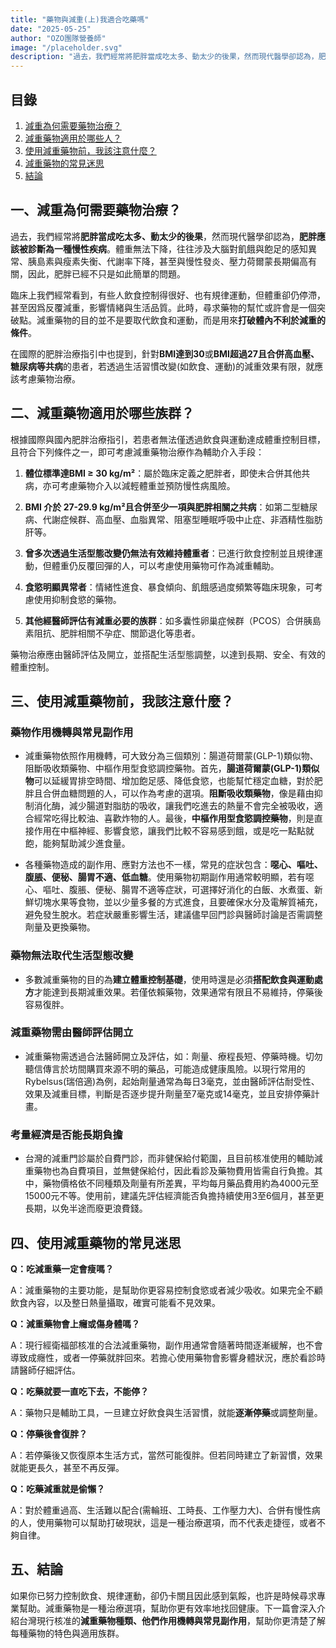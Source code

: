 ```yaml
---
title: "藥物與減重(上)我適合吃藥嗎"
date: "2025-05-25"
author: "OZO團隊營養師"
image: "/placeholder.svg"
description: "過去，我們經常將肥胖當成吃太多、動太少的後果，然而現代醫學卻認為，肥胖應該被診斷為一種慢性疾病。體重無法下降，往往涉及大腦對飢餓與飽足的感知異常、胰島素與瘦素失衡、代謝率下降，甚至與慢性發炎、壓力荷爾蒙長期偏高有關。"
---
```


## 目錄

1. [減重為何需要藥物治療？](#一減重為何需要藥物治療)
2. [減重藥物適用於哪些人？](#二減重藥物適用於哪些族群)
3. [使用減重藥物前，我該注意什麼？](#三使用減重藥物前我該注意什麼)
4. [減重藥物的常見迷思](#四使用減重藥物的常見迷思)
5. [結論](#五結論)

## 一、減重為何需要藥物治療？

過去，我們經常將**肥胖當成吃太多、動太少的後果**，然而現代醫學卻認為，**肥胖應該被診斷為一種慢性疾病**。體重無法下降，往往涉及大腦對飢餓與飽足的感知異常、胰島素與瘦素失衡、代謝率下降，甚至與慢性發炎、壓力荷爾蒙長期偏高有關，因此，肥胖已經不只是如此簡單的問題。

臨床上我們經常看到，有些人飲食控制得很好、也有規律運動，但體重卻仍停滯，甚至因爲反覆減重，影響情緒與生活品質。此時，尋求藥物的幫忙或許會是一個突破點。減重藥物的目的並不是要取代飲食和運動，而是用來**打破體內不利於減重的條件**。

在國際的肥胖治療指引中也提到，針對**BMI達到30**或**BMI超過27且合併高血壓、糖尿病等共病**的患者，若透過生活習慣改變(如飲食、運動)的減重效果有限，就應該考慮藥物治療。

## 二、減重藥物適用於哪些族群？

根據國際與國內肥胖治療指引，若患者無法僅透過飲食與運動達成體重控制目標，且符合下列條件之一，即可考慮減重藥物治療作為輔助介入手段：

1. **體位標準達BMI ≥ 30 kg/m²**：屬於臨床定義之肥胖者，即使未合併其他共病，亦可考慮藥物介入以減輕體重並預防慢性病風險。

2. **BMI 介於 27-29.9 kg/m²且合併至少一項與肥胖相關之共病**：如第二型糖尿病、代謝症候群、高血壓、血脂異常、阻塞型睡眠呼吸中止症、非酒精性脂肪肝等。

3. **曾多次透過生活型態改變仍無法有效維持體重者**：已進行飲食控制並且規律運動，但體重仍反覆回彈的人，可以考慮使用藥物可作為減重輔助。

4. **食慾明顯異常者**：情緒性進食、暴食傾向、飢餓感過度頻繁等臨床現象，可考慮使用抑制食慾的藥物。

5. **其他經醫師評估有減重必要的族群**：如多囊性卵巢症候群（PCOS）合併胰島素阻抗、肥胖相關不孕症、關節退化等患者。

藥物治療應由醫師評估及開立，並搭配生活型態調整，以達到長期、安全、有效的體重控制。

## 三、使用減重藥物前，我該注意什麼？

### 藥物作用機轉與常見副作用

- 減重藥物依照作用機轉，可大致分為三個類別：腸道荷爾蒙(GLP-1)類似物、阻斷吸收類藥物、中樞作用型食慾調控藥物。首先，**腸道荷爾蒙(GLP-1)類似物**可以延緩胃排空時間、增加飽足感、降低食慾，也能幫忙穩定血糖，對於肥胖且合併血糖問題的人，可以作為考慮的選項。**阻斷吸收類藥物**，像是藉由抑制消化酶，減少腸道對脂肪的吸收，讓我們吃進去的熱量不會完全被吸收，適合經常吃得比較油、喜歡炸物的人。最後，**中樞作用型食慾調控藥物**，則是直接作用在中樞神經、影響食慾，讓我們比較不容易感到餓，或是吃一點點就飽，能夠幫助減少進食量。

- 各種藥物造成的副作用、應對方法也不一樣，常見的症狀包含：**噁心、嘔吐、腹脹、便秘、腸胃不適、低血糖**。使用藥物初期副作用通常較明顯，若有噁心、嘔吐、腹脹、便秘、腸胃不適等症狀，可選擇好消化的白飯、水煮蛋、新鮮切塊水果等食物，並以少量多餐的方式進食，且要確保水分及電解質補充，避免發生脫水。若症狀嚴重影響生活，建議儘早回門診與醫師討論是否需調整劑量及更換藥物。

### 藥物無法取代生活型態改變

- 多數減重藥物的目的為**建立體重控制基礎**，使用時還是必須**搭配飲食與運動處方**才能達到長期減重效果。若僅依賴藥物，效果通常有限且不易維持，停藥後容易復胖。

### 減重藥物需由醫師評估開立

- 減重藥物需透過合法醫師開立及評估，如：劑量、療程長短、停藥時機。切勿聽信傳言於坊間購買來源不明的藥品，可能造成健康風險。以現行常用的Rybelsus(瑞倍適)為例，起始劑量通常為每日3毫克，並由醫師評估耐受性、效果及減重目標，判斷是否逐步提升劑量至7毫克或14毫克，並且安排停藥計畫。

### 考量經濟是否能長期負擔

- 台灣的減重門診屬於自費門診，而非健保給付範圍，且目前核准使用的輔助減重藥物也為自費項目，並無健保給付，因此看診及藥物費用皆需自行負擔。其中，藥物價格依不同種類及劑量有所差異，平均每月藥品費用約為4000元至15000元不等。使用前，建議先評估經濟能否負擔持續使用3至6個月，甚至更長期，以免半途而廢更浪費錢。

## 四、使用減重藥物的常見迷思

**Q：吃減重藥一定會瘦嗎？**

A：減重藥物的主要功能，是幫助你更容易控制食慾或者減少吸收。如果完全不顧飲食內容，以及整日熱量攝取，確實可能看不見效果。

**Q：減重藥物會上癮或傷身體嗎？**

A：現行經衛福部核准的合法減重藥物，副作用通常會隨著時間逐漸緩解，也不會導致成癮性，或者一停藥就胖回來。若擔心使用藥物會影響身體狀況，應於看診時請醫師仔細評估。

**Q：吃藥就要一直吃下去，不能停？**

A：藥物只是輔助工具，一旦建立好飲食與生活習慣，就能**逐漸停藥**或調整劑量。

**Q：停藥後會復胖？**

A：若停藥後又恢復原本生活方式，當然可能復胖。但若同時建立了新習慣，效果就能更長久，甚至不再反彈。

**Q：吃藥減重就是偷懶？**

A：對於體重過高、生活難以配合(需輪班、工時長、工作壓力大)、合併有慢性病的人，使用藥物可以幫助打破現狀，這是一種治療選項，而不代表走捷徑，或者不夠自律。

## 五、結論

如果你已努力控制飲食、規律運動，卻仍卡關且因此感到氣餒，也許是時候尋求專業幫助。減重藥物是一種治療選項，幫助你更有效率地找回健康。下一篇會深入介紹台灣現行核准的**減重藥物種類、他們作用機轉與常見副作用**，幫助你更清楚了解每種藥物的特色與適用族群。
